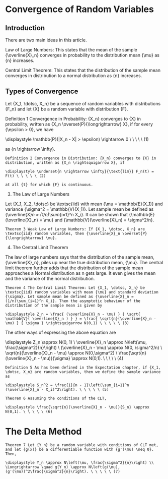 # Convergence of Random Variables


## Introduction

There are two main ideas in this article.

Law of Large Numbers:
This states that the mean of the sample {\overline{X}_n} converges in probability to the distribution mean {\mu} as {n} increases.

Central Limit Theorem:
This states that the distribution of the sample mean converges in distribution to a normal distribution as {n} increases.

## Types of Convergence

Let {X_1, \dotsc, X_n} be a sequence of random variables with distributions {F_n} and let {X} be a random variable with distribution {F}.

Definition 1 Convergence in Probability: {X_n} converges to {X} in probability, written as {X_n \overset{P}{\longrightarrow} X}, if for every {\epsilon > 0}, we have

\displaystyle \mathbb{P}(|X_n - X| > \epsilon) \rightarrow 0 \ \ \ \ \ (1)

as {n \rightarrow \infty}.

    Definition 2 Convergence in Distribution: {X_n} converges to {X} in distribution, written as {X_n \rightsquigarrow X}, if

    \displaystyle \underset{n \rightarrow \infty}{\text{lim}} F_n(t) = F(t) \ \ \ \ \ (2)

    at all {t} for which {F} is continuous. 

3. The Law of Large Numbers

Let {X_1, X_2, \dotsc} be \textsc{iid} with mean {\mu = \mathbb{E}(X_1)} and variance {\sigma^2 = \mathbb{V}(X_1)}. Let sample mean be defined as {\overline{X}_n = (1/n)\sum_{i=1}^n X_i}. It can be shown that {\mathbb{E}(\overline{X}_n) = \mu} and {\mathbb{V}(\overline{X}_n) = \sigma^2/n}.

    Theorem 3 Weak Law of Large Numbers: If {X_1, \dotsc, X_n} are \textsc{iid} random variables, then {\overline{X}_n \overset{P}{\longrightarrow} \mu}. 

4. The Central Limit Theorem

The law of large numbers says that the distribution of the sample mean, {\overline{X}_n}, piles up near the true distribution mean, {\mu}. The central limit theorem further adds that the distribution of the sample mean approaches a Normal distribution as n gets large. It even gives the mean and the variance of the normal distribution.

    Theorem 4 The Central Limit Theorem: Let {X_1, \dotsc, X_n} be \textsc{iid} random variables with mean {\mu} and standard deviation {\sigma}. Let sample mean be defined as {\overline{X}_n = (1/n)\sum_{i=1}^n X_i}. Then the asymptotic behaviour of the distribution of the sample mean is given by

    \displaystyle Z_n = \frac{ (\overline{X}_n - \mu) } { \sqrt{ \mathbb{V}( \overline{X}_n ) } } = \frac{ \sqrt{n}(\overline{X}_n - \mu) } { \sigma } \rightsquigarrow N(0,1) \ \ \ \ \ (3)

The other ways of expressing the above equation are

\displaystyle Z_n \approx N(0, 1) \\ \overline{X}_n \approx N\left(\mu, \frac{\sigma^2}{n}\right) \\ (\overline{X}_n - \mu) \approx N(0, \sigma^2/n) \\ \sqrt{n}(\overline{X}_n - \mu) \approx N(0,\sigma^2) \\ \frac{\sqrt{n}(\overline{X}_n - \mu)}{\sigma} \approx N(0,1). \ \ \ \ \ (4)

    Definition 5 As has been defined in the Expectation chapter, if {X_1, \dotsc, X_n} are random variables, then we define the sample variance as

    \displaystyle S_n^2 = \frac{1}{n - 1}\left(\sum_{i=1}^n (\overline{X}_n - X_i)^2\right). \ \ \ \ \ (5)

    Theorem 6 Assuming the conditions of the CLT,

    \displaystyle \frac{\sqrt{n}(\overline{X}_n - \mu)}{S_n} \approx N(0,1). \ \ \ \ \ (6)

# The Delta Method

    Theorem 7 Let {Y_n} be a random variable with conditions of CLT met, and let {g(x)} be a differentiable function with {g'(\mu) \neq 0}. Then,

    \displaystyle Y_n \approx N\left(\mu, \frac{\sigma^2}{n}\right) \\ \Longrightarrow \quad g(Y_n) \approx N\left(g(\mu), (g'(\mu))^2\frac{\sigma^2}{n}\right). \ \ \ \ \ (7)

